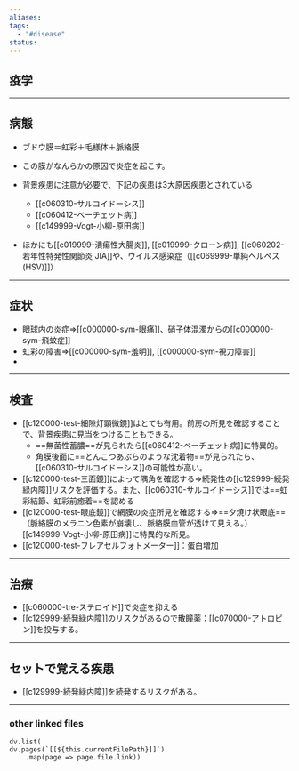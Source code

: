 ```yaml
---
aliases: 
tags:
  - "#disease"
status:
---
```

## 疫学
---
## 病態
- ブドウ膜＝虹彩＋毛様体＋脈絡膜
- この膜がなんらかの原因で炎症を起こす。

- 背景疾患に注意が必要で、下記の疾患は3大原因疾患とされている
	- [[c060310-サルコイドーシス]]
	- [[c060412-ベーチェット病]]
	- [[c149999-Vogt-小柳-原田病]]
- ほかにも[[c019999-潰瘍性大腸炎]], [[c019999-クローン病]], [[c060202-若年性特発性関節炎 JIA]]や、ウイルス感染症（[[c069999-単純ヘルペス (HSV)]]）
---
## 症状
- 眼球内の炎症⇒[[c000000-sym-眼痛]]、硝子体混濁からの[[c000000-sym-飛蚊症]]
- 虹彩の障害⇒[[c000000-sym-羞明]], [[c000000-sym-視力障害]]
- 
---
## 検査
- [[c120000-test-細隙灯顕微鏡]]はとても有用。前房の所見を確認することで、背景疾患に見当をつけることもできる。
	- ==無菌性蓄膿==が見られたら[[c060412-ベーチェット病]]に特異的。
	- 角膜後面に==とんこつあぶらのような沈着物==が見られたら、[[c060310-サルコイドーシス]]の可能性が高い。
- [[c120000-test-三面鏡]]によって隅角を確認する⇒続発性の[[c129999-続発緑内障]]リスクを評価する。また、[[c060310-サルコイドーシス]]では==虹彩結節、虹彩前癒着==を認める
- [[c120000-test-眼底鏡]]で網膜の炎症所見を確認する⇒==夕焼け状眼底==（脈絡膜のメラニン色素が崩壊し、脈絡膜血管が透けて見える。）[[c149999-Vogt-小柳-原田病]]に特異的な所見。
- [[c120000-test-フレアセルフォトメーター]]：蛋白増加
---
## 治療
- [[c060000-tre-ステロイド]]で炎症を抑える
- [[c129999-続発緑内障]]のリスクがあるので散瞳薬：[[c070000-アトロピン]]を投与する。
---
## セットで覚える疾患
- [[c129999-続発緑内障]]を続発するリスクがある。
---
### other linked files
```dataviewjs
dv.list(
dv.pages(`[[${this.currentFilePath}]]`)
	.map(page => page.file.link))
```